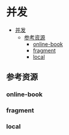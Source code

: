 # 并发

<!--ts-->
* [并发](#并发)
   * [参考资源](#参考资源)
      * [online-book](#online-book)
      * [fragment](#fragment)
      * [local](#local)

<!-- Created by https://github.com/ekalinin/github-markdown-toc -->
<!-- Added by: runner, at: Thu Aug 11 08:20:03 UTC 2022 -->

<!--te-->

## 参考资源

### online-book

### fragment

### local